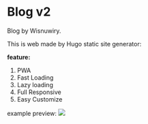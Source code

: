 # Blog v2

Blog by Wisnuwiry.

This is web made by Hugo static site generator:

**feature:**
1. PWA
2. Fast Loading
3. Lazy loading
4. Full Responsive
5. Easy Customize


example preview:
![](https://www.wisnuwiry.my.id/project/personal-site-portofolio/featured.png)


